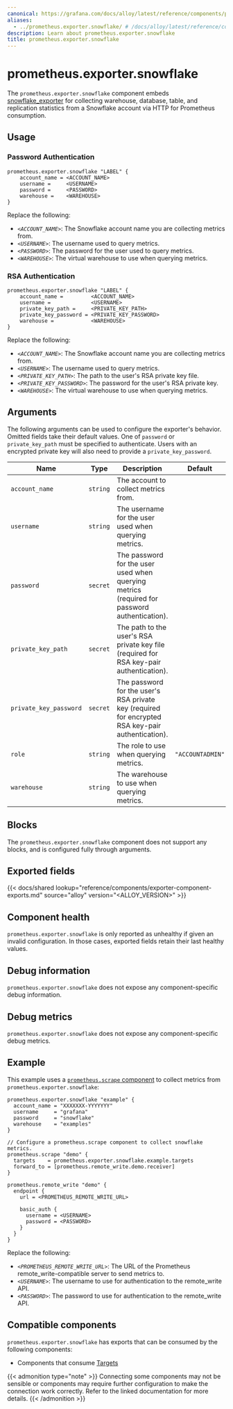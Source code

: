 ```yaml
---
canonical: https://grafana.com/docs/alloy/latest/reference/components/prometheus/prometheus.exporter.snowflake/
aliases:
  - ../prometheus.exporter.snowflake/ # /docs/alloy/latest/reference/components/prometheus.exporter.snowflake/
description: Learn about prometheus.exporter.snowflake
title: prometheus.exporter.snowflake
---
```


# prometheus.exporter.snowflake

The `prometheus.exporter.snowflake` component embeds
[snowflake_exporter](https://github.com/grafana/snowflake-prometheus-exporter) for collecting warehouse, database, table, and replication statistics from a Snowflake account via HTTP for Prometheus consumption.

## Usage

### Password Authentication

```alloy
prometheus.exporter.snowflake "LABEL" {
    account_name = <ACCOUNT_NAME>
    username =     <USERNAME>
    password =     <PASSWORD>
    warehouse =    <WAREHOUSE>
}
```

Replace the following:

- _`<ACCOUNT_NAME>`_: The Snowflake account name you are collecting metrics from.
- _`<USERNAME>`_: The username used to query metrics.
- _`<PASSWORD>`_: The password for the user used to query metrics.
- _`<WAREHOUSE>`_: The virtual warehouse to use when querying metrics.

### RSA Authentication

```alloy
prometheus.exporter.snowflake "LABEL" {
    account_name =         <ACCOUNT_NAME>
    username =             <USERNAME>
    private_key_path =     <PRIVATE_KEY_PATH>
    private_key_password = <PRIVATE_KEY_PASSWORD>
    warehouse =            <WAREHOUSE>
}
```

Replace the following:

- _`<ACCOUNT_NAME>`_: The Snowflake account name you are collecting metrics from.
- _`<USERNAME>`_: The username used to query metrics.
- _`<PRIVATE_KEY_PATH>`_: The path to the user's RSA private key file.
- _`<PRIVATE_KEY_PASSWORD>`_: The password for the user's RSA private key.
- _`<WAREHOUSE>`_: The virtual warehouse to use when querying metrics.

## Arguments

The following arguments can be used to configure the exporter's behavior.
Omitted fields take their default values.
One of `password` or `private_key_path` must be specified to authenticate.
Users with an encrypted private key will also need to provide a `private_key_password`.

| Name                   | Type     | Description                                                                                       | Default          | Required |
| ---------------------- | -------- | ------------------------------------------------------------------------------------------------- | ---------------- | -------- |
| `account_name`         | `string` | The account to collect metrics from.                                                              |                  | yes      |
| `username`             | `string` | The username for the user used when querying metrics.                                             |                  | yes      |
| `password`             | `secret` | The password for the user used when querying metrics (required for password authentication).      |                  | no       |
| `private_key_path`     | `secret` | The path to the user's RSA private key file (required for RSA key-pair authentication).           |                  | no       |
| `private_key_password` | `secret` | The password for the user's RSA private key (required for encrypted RSA key-pair authentication). |                  | no       |
| `role`                 | `string` | The role to use when querying metrics.                                                            | `"ACCOUNTADMIN"` | no       |
| `warehouse`            | `string` | The warehouse to use when querying metrics.                                                       |                  | yes      |

## Blocks

The `prometheus.exporter.snowflake` component does not support any blocks, and is configured
fully through arguments.

## Exported fields

{{< docs/shared lookup="reference/components/exporter-component-exports.md" source="alloy" version="<ALLOY_VERSION>" >}}

## Component health

`prometheus.exporter.snowflake` is only reported as unhealthy if given
an invalid configuration. In those cases, exported fields retain their last
healthy values.

## Debug information

`prometheus.exporter.snowflake` does not expose any component-specific
debug information.

## Debug metrics

`prometheus.exporter.snowflake` does not expose any component-specific
debug metrics.

## Example

This example uses a [`prometheus.scrape` component][scrape] to collect metrics
from `prometheus.exporter.snowflake`:

```alloy
prometheus.exporter.snowflake "example" {
  account_name = "XXXXXXX-YYYYYYY"
  username     = "grafana"
  password     = "snowflake"
  warehouse    = "examples"
}

// Configure a prometheus.scrape component to collect snowflake metrics.
prometheus.scrape "demo" {
  targets    = prometheus.exporter.snowflake.example.targets
  forward_to = [prometheus.remote_write.demo.receiver]
}

prometheus.remote_write "demo" {
  endpoint {
    url = <PROMETHEUS_REMOTE_WRITE_URL>

    basic_auth {
      username = <USERNAME>
      password = <PASSWORD>
    }
  }
}
```

Replace the following:

- _`<PROMETHEUS_REMOTE_WRITE_URL>`_: The URL of the Prometheus remote_write-compatible server to send metrics to.
- _`<USERNAME>`_: The username to use for authentication to the remote_write API.
- _`<PASSWORD>`_: The password to use for authentication to the remote_write API.

[scrape]: ../prometheus.scrape/

<!-- START GENERATED COMPATIBLE COMPONENTS -->

## Compatible components

`prometheus.exporter.snowflake` has exports that can be consumed by the following components:

- Components that consume [Targets](../../compatibility/#targets-consumers)

{{< admonition type="note" >}}
Connecting some components may not be sensible or components may require further configuration to make the connection work correctly.
Refer to the linked documentation for more details.
{{< /admonition >}}

<!-- END GENERATED COMPATIBLE COMPONENTS -->
